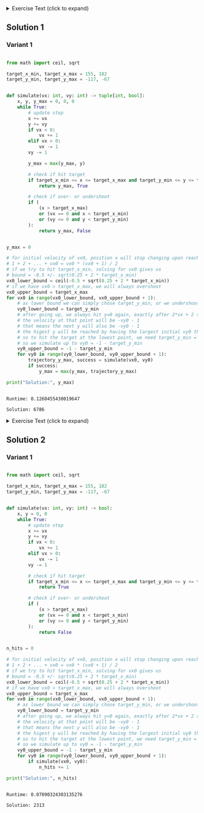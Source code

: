 <details><summary>Exercise Text (click to expand)</summary>

<article class="day-desc"><h2>--- Day 17: Trick Shot ---</h2><p>You finally decode the Elves' message. <code><span title="Maybe you need to turn the message 90 degrees counterclockwise?">HI</span></code>, the message says. You continue searching for the sleigh keys.</p>
<p>Ahead of you is what appears to be a large <a href="https://en.wikipedia.org/wiki/Oceanic_trench" target="_blank">ocean trench</a>. Could the keys have fallen into it? You'd better send a probe to investigate.</p>
<p>The probe launcher on your submarine can fire the probe with any <a href="https://en.wikipedia.org/wiki/Integer" target="_blank">integer</a> velocity in the <code>x</code> (forward) and <code>y</code> (upward, or downward if negative) directions. For example, an initial <code>x,y</code> velocity like <code>0,10</code> would fire the probe straight up, while an initial velocity like <code>10,-1</code> would fire the probe forward at a slight downward angle.</p>
<p>The probe's <code>x,y</code> position starts at <code>0,0</code>. Then, it will follow some trajectory by moving in <em>steps</em>. On each step, these changes occur in the following order:</p>
<ul>
<li>The probe's <code>x</code> position increases by its <code>x</code> velocity.</li>
<li>The probe's <code>y</code> position increases by its <code>y</code> velocity.</li>
<li>Due to drag, the probe's <code>x</code> velocity changes by <code>1</code> toward the value <code>0</code>; that is, it decreases by <code>1</code> if it is greater than <code>0</code>, increases by <code>1</code> if it is less than <code>0</code>, or does not change if it is already <code>0</code>.</li>
<li>Due to gravity, the probe's <code>y</code> velocity decreases by <code>1</code>.</li>
</ul>
<p>For the probe to successfully make it into the trench, the probe must be on some trajectory that causes it to be within a <em>target area</em> after any step. The submarine computer has already calculated this target area (your puzzle input). For example:</p>
<pre><code>target area: x=20..30, y=-10..-5</code></pre>
<p>This target area means that you need to find initial <code>x,y</code> velocity values such that after any step, the probe's <code>x</code> position is at least <code>20</code> and at most <code>30</code>, <em>and</em> the probe's <code>y</code> position is at least <code>-10</code> and at most <code>-5</code>.</p>
<p>Given this target area, one initial velocity that causes the probe to be within the target area after any step is <code>7,2</code>:</p>
<pre><code>.............#....#............
.......#..............#........
...............................
S........................#.....
...............................
...............................
...........................#...
...............................
....................TTTTTTTTTTT
....................TTTTTTTTTTT
....................TTTTTTTT#TT
....................TTTTTTTTTTT
....................TTTTTTTTTTT
....................TTTTTTTTTTT
</code></pre>
<p>In this diagram, <code>S</code> is the probe's initial position, <code>0,0</code>. The <code>x</code> coordinate increases to the right, and the <code>y</code> coordinate increases upward. In the bottom right, positions that are within the target area are shown as <code>T</code>. After each step (until the target area is reached), the position of the probe is marked with <code>#</code>. (The bottom-right <code>#</code> is both a position the probe reaches and a position in the target area.)</p>
<p>Another initial velocity that causes the probe to be within the target area after any step is <code>6,3</code>:</p>
<pre><code>...............#..#............
...........#........#..........
...............................
......#..............#.........
...............................
...............................
S....................#.........
...............................
...............................
...............................
.....................#.........
....................TTTTTTTTTTT
....................TTTTTTTTTTT
....................TTTTTTTTTTT
....................TTTTTTTTTTT
....................T#TTTTTTTTT
....................TTTTTTTTTTT
</code></pre>
<p>Another one is <code>9,0</code>:</p>
<pre><code>S........#.....................
.................#.............
...............................
........................#......
...............................
....................TTTTTTTTTTT
....................TTTTTTTTTT#
....................TTTTTTTTTTT
....................TTTTTTTTTTT
....................TTTTTTTTTTT
....................TTTTTTTTTTT
</code></pre>
<p>One initial velocity that <em>doesn't</em> cause the probe to be within the target area after any step is <code>17,-4</code>:</p>
<pre><code>S..............................................................
...............................................................
...............................................................
...............................................................
.................#.............................................
....................TTTTTTTTTTT................................
....................TTTTTTTTTTT................................
....................TTTTTTTTTTT................................
....................TTTTTTTTTTT................................
....................TTTTTTTTTTT..#.............................
....................TTTTTTTTTTT................................
...............................................................
...............................................................
...............................................................
...............................................................
................................................#..............
...............................................................
...............................................................
...............................................................
...............................................................
...............................................................
...............................................................
..............................................................#
</code></pre>
<p>The probe appears to pass through the target area, but is never within it after any step. Instead, it continues down and to the right - only the first few steps are shown.</p>
<p>If you're going to fire a highly scientific probe out of a super cool probe launcher, you might as well do it with <em>style</em>. How high can you make the probe go while still reaching the target area?</p>
<p>In the above example, using an initial velocity of <code>6,9</code> is the best you can do, causing the probe to reach a maximum <code>y</code> position of <code><em>45</em></code>. (Any higher initial <code>y</code> velocity causes the probe to overshoot the target area entirely.)</p>
<p>Find the initial velocity that causes the probe to reach the highest <code>y</code> position and still eventually be within the target area after any step. <em>What is the highest <code>y</code> position it reaches on this trajectory?</em></p>
</article>

</details>

## Solution 1

### Variant 1

```python

from math import ceil, sqrt

target_x_min, target_x_max = 155, 182
target_y_min, target_y_max = -117, -67


def simulate(vx: int, vy: int) -> tuple[int, bool]:
    x, y, y_max = 0, 0, 0
    while True:
        # update step
        x += vx
        y += vy
        if vx < 0:
            vx += 1
        elif vx > 0:
            vx -= 1
        vy -= 1

        y_max = max(y_max, y)

        # check if hit target
        if target_x_min <= x <= target_x_max and target_y_min <= y <= target_y_max:
            return y_max, True

        # check if over- or undershoot
        if (
            (x > target_x_max)
            or (vx == 0 and x < target_x_min)
            or (vy <= 0 and y < target_y_min)
        ):
            return y_max, False


y_max = 0

# for initial velocity of vx0, position x will stop changing upon reaching
# 1 + 2 + ... + vx0 = vx0 * (vx0 + 1) / 2
# if we try to hit target_x_min, solving for vx0 gives us
# bound = -0.5 +/- sqrt(0.25 + 2 * target_x_min)
vx0_lower_bound = ceil(-0.5 + sqrt(0.25 + 2 * target_x_min))
# if we have vx0 > target_x_max, we will always overshoot
vx0_upper_bound = target_x_max
for vx0 in range(vx0_lower_bound, vx0_upper_bound + 1):
    # as lower bound we can simply chose target_y_min, or we undershoot
    vy0_lower_bound = target_y_min
    # after going up, we always hit y=0 again, exactly after 2*vx + 2 steps
    # the velocity at that point will be -vy0 - 1
    # that means the next y will also be -vy0 - 1
    # the higest y will be reached by having the largest initial vy0 that still lets us hit the target
    # so to hit the target at the lowest point, we need target_y_min = -vy0 - 1
    # so we simulate up to vy0 = -1 - target_y_min
    vy0_upper_bound = -1 - target_y_min
    for vy0 in range(vy0_lower_bound, vy0_upper_bound + 1):
        trajectory_y_max, success = simulate(vx0, vy0)
        if success:
            y_max = max(y_max, trajectory_y_max)

print("Solution:", y_max)


```

```

Runtime: 0.1260455430019647

Solution: 6786

```

<details><summary>Exercise Text (click to expand)</summary>

<article class="day-desc"><h2 id="part2">--- Part Two ---</h2><p>Maybe a fancy trick shot isn't the best idea; after all, you only have one probe, so you had better not miss.</p>
<p>To get the best idea of what your options are for launching the probe, you need to find <em>every initial velocity</em> that causes the probe to eventually be within the target area after any step.</p>
<p>In the above example, there are <code><em>112</em></code> different initial velocity values that meet these criteria:</p>
<pre><code>23,-10  25,-9   27,-5   29,-6   22,-6   21,-7   9,0     27,-7   24,-5
25,-7   26,-6   25,-5   6,8     11,-2   20,-5   29,-10  6,3     28,-7
8,0     30,-6   29,-8   20,-10  6,7     6,4     6,1     14,-4   21,-6
26,-10  7,-1    7,7     8,-1    21,-9   6,2     20,-7   30,-10  14,-3
20,-8   13,-2   7,3     28,-8   29,-9   15,-3   22,-5   26,-8   25,-8
25,-6   15,-4   9,-2    15,-2   12,-2   28,-9   12,-3   24,-6   23,-7
25,-10  7,8     11,-3   26,-7   7,1     23,-9   6,0     22,-10  27,-6
8,1     22,-8   13,-4   7,6     28,-6   11,-4   12,-4   26,-9   7,4
24,-10  23,-8   30,-8   7,0     9,-1    10,-1   26,-5   22,-9   6,5
7,5     23,-6   28,-10  10,-2   11,-1   20,-9   14,-2   29,-7   13,-3
23,-5   24,-8   27,-9   30,-7   28,-5   21,-10  7,9     6,6     21,-5
27,-10  7,2     30,-9   21,-8   22,-7   24,-9   20,-6   6,9     29,-5
8,-2    27,-8   30,-5   24,-7
</code></pre>
<p><em>How many distinct initial velocity values cause the probe to be within the target area after any step?</em></p>
</article>

</details>

## Solution 2

### Variant 1

```python

from math import ceil, sqrt

target_x_min, target_x_max = 155, 182
target_y_min, target_y_max = -117, -67


def simulate(vx: int, vy: int) -> bool:
    x, y = 0, 0
    while True:
        # update step
        x += vx
        y += vy
        if vx < 0:
            vx += 1
        elif vx > 0:
            vx -= 1
        vy -= 1

        # check if hit target
        if target_x_min <= x <= target_x_max and target_y_min <= y <= target_y_max:
            return True

        # check if over- or undershoot
        if (
            (x > target_x_max)
            or (vx == 0 and x < target_x_min)
            or (vy <= 0 and y < target_y_min)
        ):
            return False


n_hits = 0

# for initial velocity of vx0, position x will stop changing upon reaching
# 1 + 2 + ... + vx0 = vx0 * (vx0 + 1) / 2
# if we try to hit target_x_min, solving for vx0 gives us
# bound = -0.5 +/- sqrt(0.25 + 2 * target_x_min)
vx0_lower_bound = ceil(-0.5 + sqrt(0.25 + 2 * target_x_min))
# if we have vx0 > target_x_max, we will always overshoot
vx0_upper_bound = target_x_max
for vx0 in range(vx0_lower_bound, vx0_upper_bound + 1):
    # as lower bound we can simply chose target_y_min, or we undershoot
    vy0_lower_bound = target_y_min
    # after going up, we always hit y=0 again, exactly after 2*vx + 2 steps
    # the velocity at that point will be -vy0 - 1
    # that means the next y will also be -vy0 - 1
    # the higest y will be reached by having the largest initial vy0 that still lets us hit the target
    # so to hit the target at the lowest point, we need target_y_min = -vy0 - 1
    # so we simulate up to vy0 = -1 - target_y_min
    vy0_upper_bound = -1 - target_y_min
    for vy0 in range(vy0_lower_bound, vy0_upper_bound + 1):
        if simulate(vx0, vy0):
            n_hits += 1

print("Solution:", n_hits)


```

```

Runtime: 0.07090324303135276

Solution: 2313

```